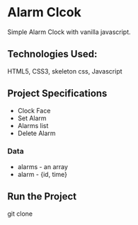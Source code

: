 # Alarm Clcok

Simple Alarm Clock with vanilla javascript.

## Technologies Used:

HTML5, CSS3, skeleton css, Javascript

## Project Specifications

- Clock Face
- Set Alarm
- Alarms list
- Delete Alarm

### Data

- alarms - an array
- alarm - {id, time}

## Run the Project

git clone
